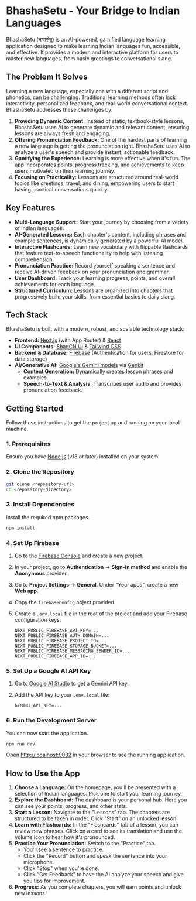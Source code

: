 # BhashaSetu - Your Bridge to Indian Languages

BhashaSetu (भाषासेतु) is an AI-powered, gamified language learning application designed to make learning Indian languages fun, accessible, and effective. It provides a modern and interactive platform for users to master new languages, from basic greetings to conversational slang.

## The Problem It Solves

Learning a new language, especially one with a different script and phonetics, can be challenging. Traditional learning methods often lack interactivity, personalized feedback, and real-world conversational context. BhashaSetu addresses these challenges by:

1.  **Providing Dynamic Content:** Instead of static, textbook-style lessons, BhashaSetu uses AI to generate dynamic and relevant content, ensuring lessons are always fresh and engaging.
2.  **Offering Pronunciation Feedback:** One of the hardest parts of learning a new language is getting the pronunciation right. BhashaSetu uses AI to analyze a user's speech and provide instant, actionable feedback.
3.  **Gamifying the Experience:** Learning is more effective when it's fun. The app incorporates points, progress tracking, and achievements to keep users motivated on their learning journey.
4.  **Focusing on Practicality:** Lessons are structured around real-world topics like greetings, travel, and dining, empowering users to start having practical conversations quickly.

## Key Features

*   **Multi-Language Support:** Start your journey by choosing from a variety of Indian languages.
*   **AI-Generated Lessons:** Each chapter's content, including phrases and example sentences, is dynamically generated by a powerful AI model.
*   **Interactive Flashcards:** Learn new vocabulary with flippable flashcards that feature text-to-speech functionality to help with listening comprehension.
*   **Pronunciation Practice:** Record yourself speaking a sentence and receive AI-driven feedback on your pronunciation and grammar.
*   **User Dashboard:** Track your learning progress, points, and overall achievements for each language.
*   **Structured Curriculum:** Lessons are organized into chapters that progressively build your skills, from essential basics to daily slang.

## Tech Stack

BhashaSetu is built with a modern, robust, and scalable technology stack:

*   **Frontend:** [Next.js](https://nextjs.org/) (with App Router) & [React](https://reactjs.org/)
*   **UI Components:** [ShadCN UI](https://ui.shadcn.com/) & [Tailwind CSS](https://tailwindcss.com/)
*   **Backend & Database:** [Firebase](https://firebase.google.com/) (Authentication for users, Firestore for data storage)
*   **AI/Generative AI:** [Google's Gemini models](https://deepmind.google/technologies/gemini/) via [Genkit](https://firebase.google.com/docs/genkit)
    *   **Content Generation:** Dynamically creates lesson phrases and examples.
    *   **Speech-to-Text & Analysis:** Transcribes user audio and provides pronunciation feedback.

## Getting Started

Follow these instructions to get the project up and running on your local machine.

### 1. Prerequisites

Ensure you have [Node.js](https://nodejs.org/) (v18 or later) installed on your system.

### 2. Clone the Repository

```bash
git clone <repository-url>
cd <repository-directory>
```

### 3. Install Dependencies

Install the required npm packages.

```bash
npm install
```

### 4. Set Up Firebase

1.  Go to the [Firebase Console](https://console.firebase.google.com/) and create a new project.
2.  In your project, go to **Authentication** -> **Sign-in method** and enable the **Anonymous** provider.
3.  Go to **Project Settings** -> **General**. Under "Your apps", create a new **Web app**.
4.  Copy the `firebaseConfig` object provided.
5.  Create a `.env.local` file in the root of the project and add your Firebase configuration keys:

    ```
    NEXT_PUBLIC_FIREBASE_API_KEY=...
    NEXT_PUBLIC_FIREBASE_AUTH_DOMAIN=...
    NEXT_PUBLIC_FIREBASE_PROJECT_ID=...
    NEXT_PUBLIC_FIREBASE_STORAGE_BUCKET=...
    NEXT_PUBLIC_FIREBASE_MESSAGING_SENDER_ID=...
    NEXT_PUBLIC_FIREBASE_APP_ID=...
    ```

### 5. Set Up a Google AI API Key

1.  Go to [Google AI Studio](https://aistudio.google.com/) to get a Gemini API key.
2.  Add the API key to your `.env.local` file:

    ```
    GEMINI_API_KEY=...
    ```

### 6. Run the Development Server

You can now start the application.

```bash
npm run dev
```

Open [http://localhost:9002](http://localhost:9002) in your browser to see the running application.

## How to Use the App

1.  **Choose a Language:** On the homepage, you'll be presented with a selection of Indian languages. Pick one to start your learning journey.
2.  **Explore the Dashboard:** The dashboard is your personal hub. Here you can see your points, progress, and other stats.
3.  **Start a Lesson:** Navigate to the "Lessons" tab. The chapters are structured to be taken in order. Click "Start" on an unlocked lesson.
4.  **Learn with Flashcards:** In the "Flashcards" tab of a lesson, you can review new phrases. Click on a card to see its translation and use the volume icon to hear how it's pronounced.
5.  **Practice Your Pronunciation:** Switch to the "Practice" tab.
    *   You'll see a sentence to practice.
    *   Click the "Record" button and speak the sentence into your microphone.
    *   Click "Stop" when you're done.
    *   Click "Get Feedback" to have the AI analyze your speech and give you tips for improvement.
6.  **Progress:** As you complete chapters, you will earn points and unlock new lessons.
